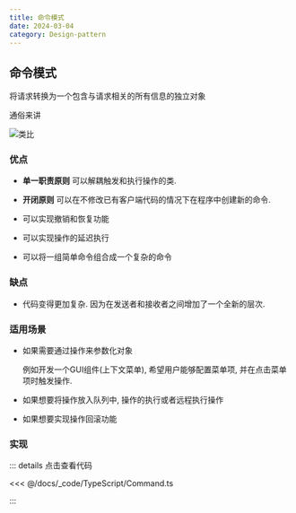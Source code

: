 ```yaml
---
title: 命令模式
date: 2024-03-04
category: Design-pattern
---
```


## 命令模式

将请求转换为一个包含与请求相关的所有信息的独立对象

通俗来讲

![类比](https://refactoringguru.cn/images/patterns/content/command/command-comic-1.png?id=551df832f445080976f3116e0dc120c9)

### 优点

- **单一职责原则** 可以解耦触发和执行操作的类.

- **开闭原则** 可以在不修改已有客户端代码的情况下在程序中创建新的命令.

- 可以实现撤销和恢复功能

- 可以实现操作的延迟执行

- 可以将一组简单命令组合成一个复杂的命令

### 缺点

- 代码变得更加复杂. 因为在发送者和接收者之间增加了一个全新的层次.

### 适用场景

- 如果需要通过操作来参数化对象

  例如开发一个GUI组件(上下文菜单), 希望用户能够配置菜单项, 并在点击菜单项时触发操作.

- 如果想要将操作放入队列中, 操作的执行或者远程执行操作

- 如果想要实现操作回滚功能

### 实现

::: details 点击查看代码

<<< @/docs/_code/TypeScript/Command.ts

:::

